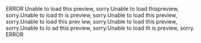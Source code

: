 ERROR Unable to load this preview, sorry.Unable to load thispreview, sorry.Unable to load th
is preview, sorry.Unable to load this preview, sorry.Unable to load this prev
iew, sorry.Unable to load this preview, sorry.Unable to lo
ad this preview, sorry.Unable to load th
is preview, sorry. ERROR
